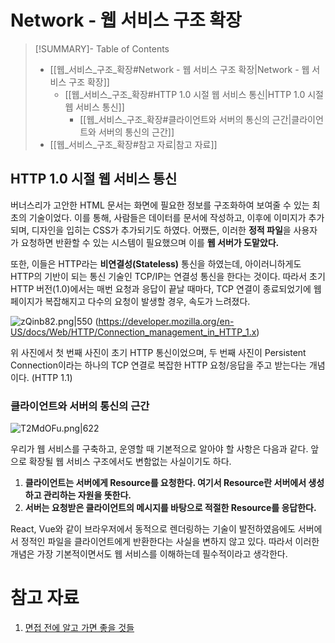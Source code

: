 # Network - 웹 서비스 구조 확장

>[!SUMMARY]- Table of Contents
>- [[웹_서비스_구조_확장#Network - 웹 서비스 구조 확장|Network - 웹 서비스 구조 확장]]
>    - [[웹_서비스_구조_확장#HTTP 1.0 시절 웹 서비스 통신|HTTP 1.0 시절 웹 서비스 통신]]
>        - [[웹_서비스_구조_확장#클라이언트와 서버의 통신의 근간|클라이언트와 서버의 통신의 근간]]
>- [[웹_서비스_구조_확장#참고 자료|참고 자료]]
## HTTP 1.0 시절 웹 서비스 통신

버너스리가 고안한 HTML 문서는 화면에 필요한 정보를 구조화하여 보여줄 수 있는 최초의 기술이었다. 이를 통해, 사람들은 데이터를 문서에 작성하고, 이후에 이미지가 추가되며, 디자인을 입히는 CSS가 추가되기도 하였다. 어쨌든, 이러한 **정적 파일**을 사용자가 요청하면 반환할 수 있는 시스템이
필요했으며 이를 **웹 서버가 도맡았다.**

또한, 이들은 HTTP라는 **비연결성(Stateless)** 통신을 하였는데, 아이러니하게도 HTTP의 기반이 되는 통신 기술인 TCP/IP는 연결성 통신을 한다는 것이다. 따라서 초기 HTTP 버전(1.0)에서는
매번 요청과 응답이 끝날 때마다, TCP 연결이 종료되었기에 웹 페이지가 복잡해지고 다수의 요청이 발생할 경우, 속도가 느려졌다.

![zQinb82.png|550](https://i.imgur.com/zQinb82.png)
(https://developer.mozilla.org/en-US/docs/Web/HTTP/Connection_management_in_HTTP_1.x)

위 사진에서 첫 번째 사진이 초기 HTTP 통신이었으며, 두 번째 사진이 Persistent Connection이라는 하나의 TCP 연결로 복잡한 HTTP 요청/응답을 주고 받는다는 개념이다. (HTTP 1.1)

### 클라이언트와 서버의 통신의 근간

![T2MdOFu.png|622](https://i.imgur.com/T2MdOFu.png)

우리가 웹 서비스를 구축하고, 운영할 때 기본적으로 알아야 할 사항은 다음과 같다.
앞으로 확장될 웹 서비스 구조에서도 변함없는 사실이기도 하다.

1. **클라이언트는 서버에게 Resource를 요청한다. 여기서 Resource란 서버에서 생성하고 관리하는 자원을 뜻한다.**
2. **서버는 요청받은 클라이언트의 메시지를 바탕으로 적절한 Resource를 응답한다.**

React, Vue와 같이 브라우저에서 동적으로 렌더링하는 기술이 발전하였음에도 서버에서 정적인
파일을 클라이언트에게 반환한다는 사실을 변하지 않고 있다. 따라서 이러한 개념은 가장 기본적이면서도 웹 서비스를 이해하는데 필수적이라고 생각한다.

# 참고 자료
1. [면접 전에 알고 가면 좋을 것들](https://www.inflearn.com/course/%EB%A9%B4%EC%A0%91-%EC%8B%A0%EC%9E%85-java-%EB%B0%B1%EC%95%A4%EB%93%9C-%EA%B0%9C%EB%B0%9C%EC%9E%90/dashboard)